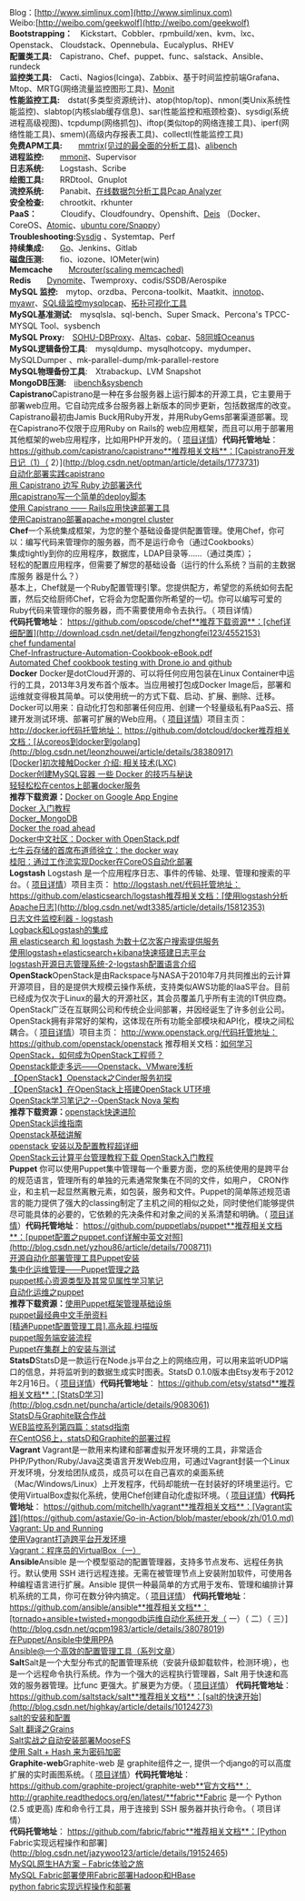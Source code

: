 Blog：[http://www.simlinux.com](http://www.simlinux.com)<br>Weibo:[http://weibo.com/geekwolf](http://weibo.com/geekwolf)<br>**Bootstrapping：**&emsp;Kickstart、Cobbler、rpmbuild/xen、kvm、lxc、Openstack、 Cloudstack、Opennebula、Eucalyplus、RHEV<br>**配置类工具:**&emsp;Capistrano、Chef、puppet、func、salstack、Ansible、rundeck<br>**监控类工具:**&emsp;Cacti、Nagios(Icinga)、Zabbix、基于时间监控前端Grafana、Mtop、MRTG(网络流量监控图形工具)、[Monit](https://mmonit.com/) <br>**性能监控工具:**&emsp;dstat(多类型资源统计)、atop(htop/top)、nmon(类Unix系统性能监控)、slabtop(内核slab缓存信息)、sar(性能监控和瓶颈检查)、sysdig(系统进程高级视图)、tcpdump(网络抓包)、iftop(类似top的网络连接工具)、iperf(网络性能工具)、smem)(高级内存报表工具)、collectl(性能监控工具)<br>**免费APM工具:**&emsp;&emsp;[mmtrix(见过的最全面的分析工具)](http://www.mmtrix.com/evaluate/result)、[alibench](http://alibench.com/)<br>**进程监控:**&emsp;&emsp;[mmonit](http://mmonit.com/monit/documentation/monit.html)、Supervisor <br>**日志系统:**&emsp;&emsp;Logstash、Scribe<br>**绘图工具:**&emsp;&emsp;RRDtool、Gnuplot<br>**流控系统:**&emsp;&emsp;Panabit、[在线数据包分析工具Pcap Analyzer](http://le4f.net/post/post/pcap-online-analyzer)<br>**安全检查:**&emsp;&emsp;chrootkit、rkhunter<br>**PaaS：**&emsp;&emsp;&emsp;Cloudify、Cloudfoundry、Openshift、[Deis](http://www.deis.io/) （Docker、CoreOS、[Atomic](https://access.redhat.com/articles/rhel-atomic-getting-started)、[ubuntu core/Snappy](http://www.ubuntu.com/cloud/tools/snappy)） <br>**Troubleshooting:**[Sysdig](http://www.sysdig.org/) 、Systemtap、Perf<br>**持续集成:**&emsp;&emsp;[Go](http://www.go.cd)、Jenkins、Gitlab<br>**磁盘压测:**&emsp;&emsp;fio、iozone、IOMeter(win)<br>**Memcache**&emsp;&emsp;[Mcrouter(scaling memcached)](https://github.com/facebook/mcrouter)<br>**Redis**&emsp;&emsp;[Dynomite](https://github.com/Netflix/dynomite)、Twemproxy、codis/SSDB/Aerospike<br>**MySQL 监控:**&emsp;mytop、orzdba、Percona-toolkit、Maatkit、[innotop](http://www.percona.com/blog/2013/10/14/innotop-real-time-advanced-investigation-tool-mysql/)、[myawr](https://github.com/noodba/myawr)、[SQL级监控mysqlpcap](https://github.com/hoterran/tcpcollect)、[拓扑可视化工具](https://github.com/outbrain/orchestrator) <br>**MySQL基准测试:**&emsp;mysqlsla、sql-bench、Super Smack、Percona's TPCC-MYSQL Tool、sysbench <br>**MySQL Proxy:**&emsp;[SOHU-DBProxy](https://github.com/SOHUDBA/SOHU-DBProxy)、[Altas](https://github.com/Qihoo360/Atlas)、[cobar](https://github.com/alibaba/cobar)、[58同城Oceanus](https://github.com/58code/Oceanus)<br>**MySQL逻辑备份工具**:&emsp;mysqldump、mysqlhotcopy、mydumper、MySQLDumper 、mk-parallel-dump/mk-parallel-restore<br>**MySQL物理备份工具**:&emsp;Xtrabackup、LVM Snapshot<br>**MongoDB压测:**&emsp;[iibench&sysbench](https://github.com/tmcallaghan)<br>**Capistrano**Capistrano是一种在多台服务器上运行脚本的开源工具，它主要用于部署web应用。它自动完成多台服务器上新版本的同步更新，包括数据库的改变。Capistrano最初由Jamis Buck用Ruby开发，并用RubyGems部署渠道部署。现在Capistrano不仅限于应用Ruby on Rails的 web应用框架，而且可以用于部署用其他框架的web应用程序，比如用PHP开发的。（ [项目详情](https://code.csdn.net/openkb/p-capistrano)）**代码托管地址**： https://github.com/capistrano/capistrano**推荐相关文档**：[Capistrano开发日记（1）（ 2）](http://blog.csdn.net/optman/article/details/1773731)<br>[自动化部署实践capistrano](http://blog.csdn.net/hexudong08/article/details/7915333)<br>[用 Capistrano 边写 Ruby 边部署迭代 ](http://blog.csdn.net/qzier_go/article/details/35971091)<br>[用capistrano写一个简单的deploy脚本 ](http://blog.csdn.net/passionboyxie/article/details/7328104)<br>[使用 Capistrano —— Rails应用快速部署工具 ](http://blog.csdn.net/shoyer/article/details/9173121)<br>[使用Capistrano部署apache+mongrel cluster](http://blog.csdn.net/pwlazy/article/details/1899731)<br>**Chef**一个系统集成框架，为您的整个基础设备提供配置管理。使用Chef，你可以：编写代码来管理你的服务器，而不是运行命令（通过Cookbooks）<br>集成tightly到你的应用程序，数据库，LDAP目录等……（通过类库）；<br>轻松的配置应用程序，但需要了解您的基础设备（运行的什么系统？当前的主数据库服务 器是什么？）<br>基本上，Chef就是一个Ruby配置管理引擎。您提供配方，希望您的系统如何去配置，然后交给厨师Chef，它将会为您配置你所希望的一切。你可以编写可爱的Ruby代码来管理你的服务器，而不需要使用命令去执行。（ 项目详情）<br>**代码托管地址**： https://github.com/opscode/chef**推荐下载资源**：[chef详细配置](http://download.csdn.net/detail/fengzhongfei123/4552153)<br>[chef fundamental](http://download.csdn.net/detail/brianhu2006/5628477) <br>[Chef-Infrastructure-Automation-Cookbook-eBook.pdf](http://download.csdn.net/detail/philipx41/7470387)<br>[ Automated Chef cookbook testing with Drone.io and github](http://download.csdn.net/detail/fengzhu1234/7669479) <br>**Docker**  Docker是dotCloud开源的、可以将任何应用包装在Linux Container中运行的工具，2013年3月发布首个版本。当应用被打包成Docker Image后，部署和运维就变得极其简单。可以使用统一的方式下载、启动、扩展、删除、迁移。Docker可以用来：自动化打包和部署任何应用、创建一个轻量级私有PaaS云、搭建开发测试环境、部署可扩展的Web应用。（ [项目详情](https://code.csdn.net/openkb/p-Docker)）项目主页： http://docker.io代码托管地址： https://github.com/dotcloud/docker推荐相关文档：[从coreos到docker到golang](http://blog.csdn.net/leonzhouwei/article/details/38380917)<br>[[Docker]初次接触](http://blog.csdn.net/lzz957748332/article/details/38648075)[Docker 介绍: 相关技术(LXC) ](http://blog.csdn.net/chenliujiang1989/article/details/17679691)<br>[Docker创建MySQL容器 ](http://blog.csdn.net/junjun16818/article/details/30696295)[一些 Docker 的技巧与秘诀 ](http://blog.csdn.net/junjun16818/article/details/30696295)<br>[轻轻松松在centos上部署docker服务](http://blog.csdn.net/junjun16818/article/details/30696295)<br>**推荐下载资源：**[Docker on Google App Engine](http://download.csdn.net/detail/u010702509/7559553)<br>[Docker 入门教程](http://download.csdn.net/detail/javet/7754195) <br>[Docker_MongoDB ](https://code.csdn.net/u010702509/docker_mongodb)<br>[Docker the road ahead](http://download.csdn.net/detail/u010702509/7559149)<br>[Docker中文社区：Docker with OpenStack.pdf ](http://download.csdn.net/detail/fengzhu1234/7669431)<br>[七牛云存储的首席布道师徐立：the docker way ](http://download.csdn.net/detail/imsingo/7420209)<br>[桂阳：通过工作流实现Docker在CoreOS自动化部署](http://download.csdn.net/detail/fengzhu1234/7669387)<br>**Logstash**  Logstash 是一个应用程序日志、事件的传输、处理、管理和搜索的平台。（ [项目详情](https://code.csdn.net/openkb/p-Logstash)）项目主页： http://logstash.net/代码托管地址： https://github.com/elasticsearch/logstash推荐相关文档：[使用logstash分析Apache日志](http://blog.csdn.net/wdt3385/article/details/15812353)<br>[日志文件监控利器 - logstash](http://blog.csdn.net/hljlzc2007/article/details/17392815)<br>[Logback和Logstash的集成](http://blog.csdn.net/kmtong/article/details/38920327)<br>[用 elasticsearch 和 logstash 为数十亿次客户搜索提供服务](http://blog.csdn.net/adermxl/article/details/27219031)<br>[使用logstash+elasticsearch+kibana快速搭建日志平台](http://blog.csdn.net/cnbird2008/article/details/38762795)<br>[logstash开源日志管理系统-2-logstash配置语言介绍](http://blog.csdn.net/u010287559/article/details/18409547)<br>**OpenStack**OpenStack是由Rackspace与NASA于2010年7月共同推出的云计算开源项目，目的是提供大规模云操作系统，支持类似AWS功能的IaaS平台。目前已经成为仅次于Linux的最大的开源社区，其会员覆盖几乎所有主流的IT供应商。OpenStack广泛在互联网公司和传统企业间部署，并因经诞生了许多创业公司。OpenStack拥有非常好的架构，这体现在所有功能全部模块和API化，模块之间松耦合。（ [项目详情](https://code.csdn.net/openkb/p-OpenStack)）项目主页： http://www.openstack.org/代码托管地址： https://github.com/openstack/openstack 推荐相关文档：[如何学习OpenStack，如何成为OpenStack工程师？](http://blog.csdn.net/z_lstone/article/details/14127227)<br>[Openstack能走多远——Openstack、VMware浅析](http://blog.csdn.net/u012620688/article/details/13743517)<br>[【OpenStack】Openstack之Cinder服务初探](http://blog.csdn.net/lynn_kong/article/details/8659145)<br>[【OpenStack】在OpenStack上搭建OpenStack UT环境](http://blog.csdn.net/lynn_kong/article/details/9665027)<br>[OpenStack学习笔记之--OpenStack Nova 架构](http://blog.csdn.net/xiangmin2587/article/details/7737778)<br>**推荐下载资源：**[openstack快速进阶](http://download.csdn.net/detail/bilyyang/5810571)<br>[OpenStack运维指南](http://download.csdn.net/detail/adela_09/5130471)<br>[Openstack基础讲解](http://download.csdn.net/detail/necessary8/4474697)<br>[openstack 安装以及配置教程超详细](http://download.csdn.net/detail/zhenxi537/4427341)<br>[OpenStack云计算平台管理教程下载 OpenStack入门教程](http://download.csdn.net/detail/u010973404/6580117)<br>**Puppet**  你可以使用Puppet集中管理每一个重要方面，您的系统使用的是跨平台的规范语言，管理所有的单独的元素通常聚集在不同的文件，如用户， CRON作业，和主机一起显然离散元素，如包装，服务和文件。Puppet的简单陈述规范语言的能力提供了强大的classing制定了主机之间的相似之处，同时使他们能够提供尽可能具体的必要的，它依赖的先决条件和对象之间的关系清楚和明确。（ [项目详情](https://code.csdn.net/openkb/p-Puppet)）**代码托管地址**： https://github.com/puppetlabs/puppet**推荐相关文档**：[puppet配置之puppet.conf详解中英文对照](http://blog.csdn.net/yzhou86/article/details/7008711)<br>[开源自动化部署管理工具Puppet安装](http://blog.csdn.net/tianxw1209/article/details/6259712)<br>[集中化运维管理——Puppet管理之路](http://blog.csdn.net/wenhuiqiao/article/details/7998715)<br>[puppet核心资源类型及其常见属性学习笔记](http://blog.csdn.net/iloveyin/article/details/7764310)<br>[自动化运维之puppet](http://blog.csdn.net/blade2001/article/details/8966674)<br>**推荐下载资源：**[使用Puppet框架管理基础设施](http://download.csdn.net/detail/huzhouhzy/4901619)<br>[puppet最经典中文手册资料](http://download.csdn.net/detail/machen_smiling/7642493)<br>[[精通Puppet配置管理工具].高永超.扫描版](http://download.csdn.net/detail/jackjiaxiong/7334873)<br>[puppet服务端安装流程](http://download.csdn.net/detail/wzs803/4607944)<br>[Puppet在集群上的安装与测试](http://download.csdn.net/detail/wangfeinilin/5399065)<br>**StatsD**StatsD是一款运行在Node.js平台之上的网络应用，可以用来监听UDP端口的信息，并将监听到的数据生成实时图表。StatsD 0.1.0版本由Etsy发布于2012年2月16日。（ [项目详情](https://code.csdn.net/openkb/p-statsd)）**代码托管地址**： https://github.com/etsy/statsd**推荐相关文档**：[StatsD学习](http://blog.csdn.net/puncha/article/details/9083061)<br>[StatsD与Graphite联合作战](http://blog.csdn.net/puncha/article/details/9112293)<br>[WEB监控系列第四篇：statsd指南](http://blog.csdn.net/crazyhacking/article/details/8446350)<br>[在CentOS6上，statsD和Graphite的部署过程](http://blog.csdn.net/cnweike/article/details/36862847)<br>**Vagrant**  Vagrant是一款用来构建和部署虚拟开发环境的工具，非常适合 PHP/Python/Ruby/Java这类语言开发Web应用，可通过Vagrant封装一个Linux开发环境，分发给团队成员，成员可以在自己喜欢的桌面系统（Mac/Windows/Linux）上开发程序，代码却能统一在封装好的环境里运行。它使用VirtualBox虚拟化系统，使用Chef创建自动化虚拟环境。（ [项目详情](https://code.csdn.net/openkb/p-Vagrant)）**代码托管地址**： https://github.com/mitchellh/vagrant**推荐相关文档**：[Vagrant实践](https://github.com/astaxie/Go-in-Action/blob/master/ebook/zh/01.0.md)<br>[Vagrant: Up and Running](http://download.csdn.net/detail/xmlredice/6842355)<br>[使用Vagrant打造跨平台开发环境](http://blog.segmentfault.com/fenbox/1190000000264347)<br>[Vagrant：程序员的VirtualBox（一）](http://fungo.me/linux/vagrant-for-programmer-ch1.html)<br>**Ansible**Ansible 是一个模型驱动的配置管理器，支持多节点发布、远程任务执行。默认使用 SSH 进行远程连接。无需在被管理节点上安装附加软件，可使用各种编程语言进行扩展。Ansible 提供一种最简单的方式用于发布、管理和编排计算机系统的工具，你可在数分钟内搞定。（ [项目详情](https://code.csdn.net/openkb/p-Ansible)） **代码托管地址**： https://github.com/ansible/ansible**推荐相关文档**：[tornado+ansible+twisted+mongodb运维自动化系统开发（ 一）（ 二）（ 三）](http://blog.csdn.net/qcpm1983/article/details/38078019)<br>[在Puppet/Ansible中使用PPA](http://blog.csdn.net/kiwi_coder/article/details/38145633)<br>[Ansible@一个高效的配置管理工具（系列文章](http://blog.csdn.net/qcpm1983/article/category/2388429)）<br>**Salt**Salt是一个大型分布式的配置管理系统（安装升级卸载软件，检测环境），也是一个远程命令执行系统。作为一个强大的远程执行管理器，Salt 用于快速和高效的服务器管理。比func 更强大。扩展更为方便。（ [项目详情](https://code.csdn.net/openkb/p-salt)） **代码托管地址**：https://github.com/saltstack/salt**推荐相关文档**：[salt的快速开始](http://blog.csdn.net/highkay/article/details/10124273)<br>[salt的安装和配置](http://blog.csdn.net/highkay/article/details/10124129)<br>[Salt 翻译之Grains](http://blog.csdn.net/qingchn/article/details/8985214)<br>[Salt实战之自动安装部署MooseFS](http://blog.csdn.net/shanliangliuxing/article/details/8986731)<br>[使用 Salt + Hash 来为密码加密](http://blog.csdn.net/wxwzy738/article/details/16839339)<br>**Graphite-web**Graphite-web 是 graphite组件之一, 提供一个django的可以高度扩展的实时画图系统。（ [项目详情](https://code.csdn.net/openkb/p-Graphite-web)）**代码托管地址**： https://github.com/graphite-project/graphite-web**官方文档**： http://graphite.readthedocs.org/en/latest/**fabric**Fabric 是一个 Python (2.5 或更高) 库和命令行工具，用于连接到 SSH 服务器并执行命令。（ 项目详情）<br>**代码托管地址**： https://github.com/fabric/fabric**推荐相关文档**：[Python Fabric实现远程操作和部署](http://blog.csdn.net/jazywoo123/article/details/19152465)<br>[MySQL原生HA方案 – Fabric体验之旅](http://blog.csdn.net/njchenyi/article/details/38739779)<br>[MySQL Fabric部署](http://blog.csdn.net/wengjixi/article/details/37601045)[使用Fabric部署Hadoop和HBase](http://blog.csdn.net/winsonyuan/article/details/7559744)<br>[python fabric实现远程操作和部署 ](http://blog.csdn.net/climb_up/article/details/23293857)<br>
